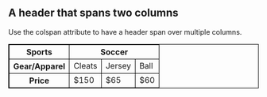 <!DOCTYPE html>
<html>
<head>
<style>
table, th, td {
  border: 1px solid black;
  border-collapse: collapse;
}
</style>
</head>
<body>

<h2>A header that spans two columns</h2>

<p>Use the colspan attribute to have a header span over multiple columns.</p>

<table style="width:100%">
  <tr>
    <th>Sports</th>
    <th colspan="3">Soccer</th>
  </tr>
  <tr>
    <th>Gear/Apparel</th>
    <td>Cleats</td>
    <td>Jersey</td>
    <td>Ball</td>
  </tr>
  <tr>
    <th>Price</th>
    <td>$150</td>
    <td>$65</td>
    <td>$60</td>
  </tr>
</table>
</body>
</html>

